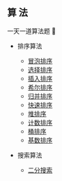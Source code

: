 ## 算 法
一天一道算法题 👿

- 排序算法
  - [冒泡排序](https://github.com/martinoooo/algorithm/blob/master/sort/bubble.js)
  - [选择排序](https://github.com/martinoooo/algorithm/blob/master/sort/selection.js)
  - [插入排序](https://github.com/martinoooo/algorithm/blob/master/sort/insertion.js)
  - [希尔排序](https://github.com/martinoooo/algorithm/blob/master/sort/shell.js)
  - [归并排序](https://github.com/martinoooo/algorithm/blob/master/sort/merge.js)
  - [快速排序](https://github.com/martinoooo/algorithm/blob/master/sort/quick.js)
  - [堆排序](https://github.com/martinoooo/algorithm/blob/master/sort/heap.js)
  - [计数排序](https://github.com/martinoooo/algorithm/blob/master/sort/count.js)
  - [桶排序](https://github.com/martinoooo/algorithm/blob/master/sort/bucket.js)
  - [基数排序](https://github.com/martinoooo/algorithm/blob/master/sort/radix.js)

- 搜索算法
  - [二分搜索](https://github.com/martinoooo/algorithm/blob/master/search/binarySearch.js)
